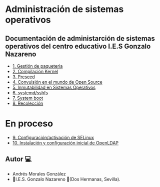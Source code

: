 # Administración de sistemas operativos

## Documentación de administarción de sistemas operativos del centro educativo I.E.S Gonzalo Nazareno

- [1. Gestión de paqueteria](./Practicas/Trabajo_apt_aptitude,_dpkg.md)
- [2. Compilación Kernel](./Practicas/Compilacion_kernel_linux.md)
- [3. Preseed](./Practicas/Precee.md)
- [4. Convulsión en el mundo de Open Source](convulsion/documento-convulsion.md)
- [5. Inmutabilidad en Sistemas Operativos](./Practicas/Inmutabilidad.md)
- [6. systemd/sshfs](./Practicas/systemd.md)
- [7. System boot](./Practicas/systemdboot.md)
- [8. Recolección](./Jorunald/Recoleccion.md)

# En proceso
- [9. Configuración/activación de SELinux](./SELINUX.md/selinux.md)
- [10. Instalación y configuración inicial de OpenLDAP](./LDAP/LDAP.md)

## Autor :computer:
* Andrés Morales González
* :school:I.E.S. Gonzalo Nazareno :round_pushpin:(Dos Hermanas, Sevilla).
